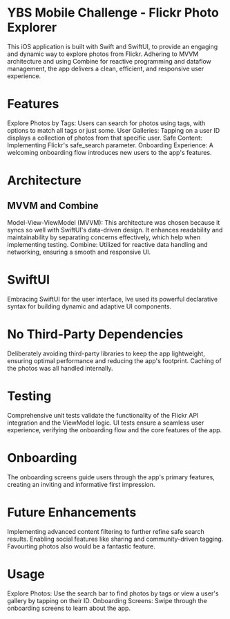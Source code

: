 # YBS Mobile Challenge - Flickr Photo Explorer

This iOS application is built with Swift and SwiftUI, to provide an engaging and dynamic 
way to explore photos from Flickr. Adhering to MVVM architecture and using 
Combine for reactive programming and dataflow management, the app delivers a clean, efficient, and responsive user experience.

# Features
Explore Photos by Tags: Users can search for photos using tags, with options to match all tags or just some.
User Galleries: Tapping on a user ID displays a collection of photos from that specific user.
Safe Content: Implementing Flickr's safe_search parameter.
Onboarding Experience: A welcoming onboarding flow introduces new users to the app's features.

# Architecture
## MVVM and Combine
Model-View-ViewModel (MVVM): This architecture was chosen because it syncs so well with SwiftUI's data-driven design. 
It enhances readability and maintainability by separating concerns effectively, which help when implementing testing.
Combine: Utilized for reactive data handling and networking, ensuring a smooth and responsive UI.

# SwiftUI 
Embracing SwiftUI for the user interface, Ive used its powerful declarative syntax for building dynamic and adaptive UI components.

# No Third-Party Dependencies
Deliberately avoiding third-party libraries to keep the app lightweight, ensuring optimal performance and reducing the app's footprint.
Caching of the photos was all handled internally.

# Testing
Comprehensive unit tests validate the functionality of the Flickr API integration and the ViewModel logic.
UI tests ensure a seamless user experience, verifying the onboarding flow and the core features of the app.

# Onboarding
The onboarding screens guide users through the app's primary features, creating an inviting and informative first impression.

# Future Enhancements
Implementing advanced content filtering to further refine safe search results.
Enabling social features like sharing and community-driven tagging.
Favourting photos also would be a fantastic feature.

# Usage
Explore Photos: Use the search bar to find photos by tags or view a user's gallery by tapping on their ID.
Onboarding Screens: Swipe through the onboarding screens to learn about the app.
